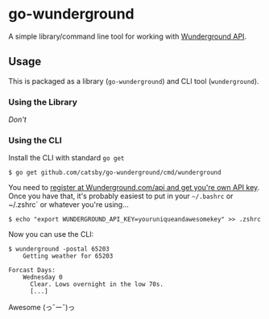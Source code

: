 go-wunderground
==============

A simple library/command line tool for working with [Wunderground API][1].

## Usage

This is packaged as a library (`go-wunderground`) and CLI tool (`wunderground`). 

### Using the Library

*Don't*

### Using the CLI

Install the CLI with standard `go get`

```console
$ go get github.com/catsby/go-wunderground/cmd/wunderground
```

You need to [register at Wunderground.com/api and get you're own API key][1].
Once you have that, it's probably easiest to put in your `~/.bashrc` or
~/.zshrc` or whatever you're using... 

```console
$ echo "export WUNDERGROUND_API_KEY=youruniqueandawesomekey" >> .zshrc
```

Now you can use the CLI:

```console
$ wunderground -postal 65203
	Getting weather for 65203

Forcast Days:
    Wednesday 0
      Clear. Lows overnight in the low 70s.
      [...]
```

Awesome (っˆーˆ)っ 

[1]: http://www.wunderground.com/api
